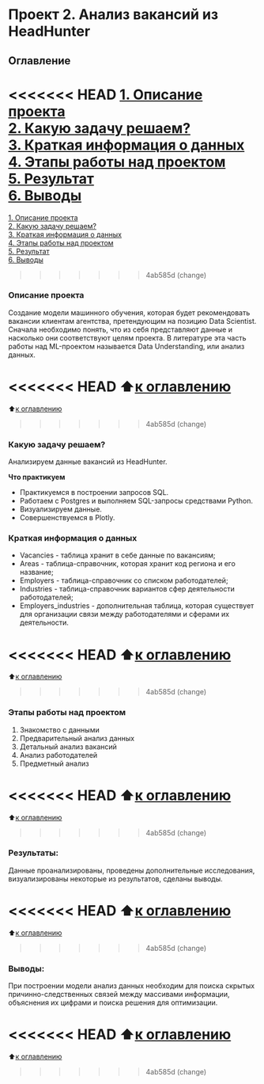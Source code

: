 # Проект 2. Анализ вакансий из HeadHunter

## Оглавление  
<<<<<<< HEAD
[1. Описание проекта](https://github.com/Webbigail1/Homework/blob/main/Learning/Блок_2/Project-2.Анализ%20вакансий%20из%20HeadHunter/README.md#Описание-проекта)  
[2. Какую задачу решаем?](https://github.com/Webbigail1/Homework/blob/main/Learning/Блок_2/Project-2.Анализ%20вакансий%20из%20HeadHunter/README.md#Какую-задачу-решаем)  
[3. Краткая информация о данных](https://github.com/Webbigail1/Homework/blob/main/Learning/Блок_2/Project-2.Анализ%20вакансий%20из%20HeadHunter/README.md#Краткая-информация-о-данных)  
[4. Этапы работы над проектом](https://github.com/Webbigail1/Homework/blob/main/Learning/Блок_2/Project-2.Анализ%20вакансий%20из%20HeadHunter/README.md#Этапы-работы-над-проектом)  
[5. Результат](https://github.com/Webbigail1/Homework/blob/main/Learning/Блок_2/Project-2.Анализ%20вакансий%20из%20HeadHunter/README.md#Результат)    
[6. Выводы](https://github.com/Webbigail1/Homework/blob/main/Learning/Блок_2/Project-2.Анализ%20вакансий%20из%20HeadHunter/README.md#Выводы) 
=======
[1. Описание проекта](https://github.com/G4dgetHackwrench/Homework/tree/main/Learning/Year1/Блок_2/Project-2.Анализ%20вакансий%20из%20HeadHunter/README.md#Описание-проекта)  
[2. Какую задачу решаем?](https://github.com/G4dgetHackwrench/Homework/tree/main/Learning/Year1/Блок_2/Project-2.Анализ%20вакансий%20из%20HeadHunter/README.md#Какую-задачу-решаем)  
[3. Краткая информация о данных](https://github.com/G4dgetHackwrench/Homework/tree/main/Learning/Year1/Блок_2/Project-2.Анализ%20вакансий%20из%20HeadHunter/README.md#Краткая-информация-о-данных)  
[4. Этапы работы над проектом](https://github.com/G4dgetHackwrench/Homework/tree/main/Learning/Year1/Блок_2/Project-2.Анализ%20вакансий%20из%20HeadHunter/README.md#Этапы-работы-над-проектом)  
[5. Результат](https://github.com/G4dgetHackwrench/Homework/tree/main/Learning/Year1/Блок_2/Project-2.Анализ%20вакансий%20из%20HeadHunter/README.md#Результат)    
[6. Выводы](https://github.com/G4dgetHackwrench/Homework/tree/main/Learning/Year1/Блок_2/Project-2.Анализ%20вакансий%20из%20HeadHunter/README.md#Выводы) 
>>>>>>> 4ab585d (change)

### Описание проекта    
Создание модели машинного обучения, которая будет рекомендовать вакансии клиентам агентства, претендующим на позицию Data Scientist. Сначала необходимо понять, что из себя представляют данные и насколько они соответствуют целям проекта. В литературе эта часть работы над ML-проектом называется Data Understanding, или анализ данных.

<<<<<<< HEAD
:arrow_up:[к оглавлению](https://github.com/Webbigail1/Homework/blob/main/Learning/Блок_2/Project-2.Анализ%20вакансий%20из%20HeadHunter/README.md#Оглавление)
=======
:arrow_up:[к оглавлению](https://github.com/G4dgetHackwrench/Homework/tree/main/Learning/Year1/Блок_2/Project-2.Анализ%20вакансий%20из%20HeadHunter/README.md#Оглавление)
>>>>>>> 4ab585d (change)


### Какую задачу решаем?    
Анализируем данные вакансий из HeadHunter.

**Что практикуем**     
* Практикуемся в построении запросов SQL.
* Работаем с Postgres и выполняем SQL-запросы средствами Python.
* Визуализируем данные.
* Совершенствуемся в Plotly.


### Краткая информация о данных
* Vacancies - таблица хранит в себе данные по вакансиям;
* Areas - таблица-справочник, которая хранит код региона и его название;
* Employers - таблица-справочник со списком работодателей;
* Industries - таблица-справочник вариантов сфер деятельности работодателей;
* Employers_industries - дополнительная таблица, которая существует для организации связи между работодателями и сферами их деятельности.
  
<<<<<<< HEAD
:arrow_up:[к оглавлению](https://github.com/Webbigail1/Homework/blob/main/Learning/Блок_2/Project-2.Анализ%20вакансий%20из%20HeadHunter/README.md#Оглавление)
=======
:arrow_up:[к оглавлению](https://github.com/G4dgetHackwrench/Homework/tree/main/Learning/Year1/Блок_2/Project-2.Анализ%20вакансий%20из%20HeadHunter/README.md#Оглавление)
>>>>>>> 4ab585d (change)


### Этапы работы над проектом  
1. Знакомство с данными
2. Предварительный анализ данных
3. Детальный анализ вакансий
4. Анализ работодателей
5. Предметный анализ

<<<<<<< HEAD
:arrow_up:[к оглавлению](https://github.com/Webbigail1/Homework/blob/main/Learning/Блок_2/Project-2.Анализ%20вакансий%20из%20HeadHunter/README.md#Оглавление)
=======
:arrow_up:[к оглавлению](https://github.com/G4dgetHackwrench/Homework/tree/main/Learning/Year1/Блок_2/Project-2.Анализ%20вакансий%20из%20HeadHunter/README.md#Оглавление)
>>>>>>> 4ab585d (change)


### Результаты:  
Данные проанализированы, проведены дополнительные исследования, визуализированы некоторые из результатов, сделаны выводы.

<<<<<<< HEAD
:arrow_up:[к оглавлению](https://github.com/Webbigail1/Homework/blob/main/Learning/Блок_2/Project-2.Анализ%20вакансий%20из%20HeadHunter/README.md#Оглавление)
=======
:arrow_up:[к оглавлению](https://github.com/G4dgetHackwrench/Homework/tree/main/Learning/Year1/Блок_2/Project-2.Анализ%20вакансий%20из%20HeadHunter/README.md#Оглавление)
>>>>>>> 4ab585d (change)


### Выводы:  
При построении модели анализ данных необходим для поиска скрытых причинно-следственных связей между массивами информации, объяснения их цифрами и поиска решения для оптимизации.

<<<<<<< HEAD
:arrow_up:[к оглавлению](https://github.com/Webbigail1/Homework/blob/main/Learning/Блок_2/Project-2.Анализ%20вакансий%20из%20HeadHunter/README.md#Оглавление)
=======
:arrow_up:[к оглавлению](https://github.com/G4dgetHackwrench/Homework/tree/main/Learning/Year1/Блок_2/Project-2.Анализ%20вакансий%20из%20HeadHunter/README.md#Оглавление)
>>>>>>> 4ab585d (change)


